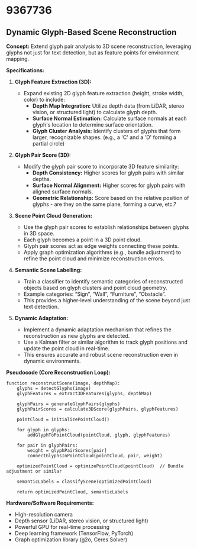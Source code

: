 # 9367736

## Dynamic Glyph-Based Scene Reconstruction

**Concept:** Extend glyph pair analysis to 3D scene reconstruction, leveraging glyphs not just for text detection, but as feature points for environment mapping.

**Specifications:**

1.  **Glyph Feature Extraction (3D):**
    *   Expand existing 2D glyph feature extraction (height, stroke width, color) to include:
        *   **Depth Map Integration:** Utilize depth data (from LiDAR, stereo vision, or structured light) to calculate glyph depth.
        *   **Surface Normal Estimation:** Calculate surface normals at each glyph's location to determine surface orientation.
        *   **Glyph Cluster Analysis:** Identify clusters of glyphs that form larger, recognizable shapes. (e.g., a 'C' and a 'D' forming a partial circle)

2.  **Glyph Pair Score (3D):**
    *   Modify the glyph pair score to incorporate 3D feature similarity:
        *   **Depth Consistency:** Higher scores for glyph pairs with similar depths.
        *   **Surface Normal Alignment:** Higher scores for glyph pairs with aligned surface normals.
        *   **Geometric Relationship:** Score based on the relative position of glyphs - are they on the same plane, forming a curve, etc.?

3.  **Scene Point Cloud Generation:**
    *   Use the glyph pair scores to establish relationships between glyphs in 3D space.
    *   Each glyph becomes a point in a 3D point cloud.
    *   Glyph pair scores act as edge weights connecting these points.
    *   Apply graph optimization algorithms (e.g., bundle adjustment) to refine the point cloud and minimize reconstruction errors.

4.  **Semantic Scene Labelling:**
    *   Train a classifier to identify semantic categories of reconstructed objects based on glyph clusters and point cloud geometry.
    *   Example categories: “Sign”, “Wall”, “Furniture”, “Obstacle”.
    *   This provides a higher-level understanding of the scene beyond just text detection.

5.  **Dynamic Adaptation:**
    *   Implement a dynamic adaptation mechanism that refines the reconstruction as new glyphs are detected.
    *   Use a Kalman filter or similar algorithm to track glyph positions and update the point cloud in real-time.
    *   This ensures accurate and robust scene reconstruction even in dynamic environments.

**Pseudocode (Core Reconstruction Loop):**

```
function reconstructScene(image, depthMap):
    glyphs = detectGlyphs(image)
    glyphFeatures = extract3DFeatures(glyphs, depthMap)

    glyphPairs = generateGlyphPairs(glyphs)
    glyphPairScores = calculate3DScore(glyphPairs, glyphFeatures)

    pointCloud = initializePointCloud()

    for glyph in glyphs:
        addGlyphToPointCloud(pointCloud, glyph, glyphFeatures)

    for pair in glyphPairs:
        weight = glyphPairScores[pair]
        connectGlyphsInPointCloud(pointCloud, pair, weight)

    optimizedPointCloud = optimizePointCloud(pointCloud)  // Bundle adjustment or similar

    semanticLabels = classifyScene(optimizedPointCloud)

    return optimizedPointCloud, semanticLabels
```

**Hardware/Software Requirements:**

*   High-resolution camera
*   Depth sensor (LiDAR, stereo vision, or structured light)
*   Powerful GPU for real-time processing
*   Deep learning framework (TensorFlow, PyTorch)
*   Graph optimization library (g2o, Ceres Solver)